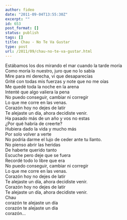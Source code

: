 ```yaml
---
author: fideo
date: "2011-09-04T13:55:30Z"
excerpt: ""
id: 653
post_format: []
status: publish
tags: []
title: Chau - No Te Va Gustar
type: post
url: /2011/09/chau-no-te-va-gustar.html
---
```

<font style="position: absolute;overflow: hidden;height: 0;width: 0">[свети мина](http://ikoni.eu/ikoni)</font>Estábamos los dos mirando el mar cuando la tarde moría  
Como moría lo nuestro, juro que no lo sabía  
Mire para mi derecha, vi que desaparecías  
Grité con todas mis fuerzas y note que no me oías  
Me quedé toda la noche en la arena  
Intenté que algo valiera la pena  
No puedo conseguir, cambiar ni corregir  
Lo que me corre en las venas.  
Corazón hoy no dejes de latir  
Te alejaste un día, ahora decidiste venir.  
Ha pasado más de un año y vos no estas  
¿Por qué habría de creerte?  
Hubiera dado la vida y mucho más  
Por solo volver a verte  
No podría darme el lujo de ceder ante tu llanto.  
No pienso abrir las heridas  
De haberte querido tanto  
Escuche pero deje que se fuera  
Recordé todo lo libre que era  
No puedo conseguir, cambiar ni corregir  
Lo que me corre en las venas.  
Corazón hoy no dejes de latir  
Te alejaste un día, ahora decidiste venir.  
Corazón hoy no dejes de latir  
Te alejaste un día, ahora decidiste venir.  
Chau  
corazón te alejaste un día  
corazón te alejaste un dia  
corazón…
